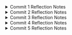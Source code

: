 <details>
  <summary> Commit 1 Reflection Notes </summary>
</details>
<details>
  <summary> Commit 2 Reflection Notes </summary>

  ![Commit 2 screen capture](assets/images/Commit2.png)
</details>
<details>
  <summary> Commit 3 Reflection Notes </summary>

  ![Commit 3 screen capture](assets/images/Commit3.png)
</details>
<details>
  <summary> Commit 4 Reflection Notes </summary>
</details>
<details>
  <summary> Commit 5 Reflection Notes </summary>
</details>

